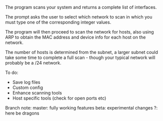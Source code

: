 ﻿The program scans your system and returns a complete list of interfaces.

The prompt asks the user to select which network to scan in which you must type one of the corresponding integer values.

The program will then proceed to scan the network for hosts, also using ARP to obtain the MAC address and device info for each host on the network.

The number of hosts is determined from the subnet, a larger subnet could take some time to complete a full scan - though your typical network will probably be a /24 network.

To do:
- Save log files
- Custom config
- Enhance scanning tools 
- Host specific tools (check for open ports etc)

Branch note:
master: fully working features
beta: experimental changes
?: here be dragons